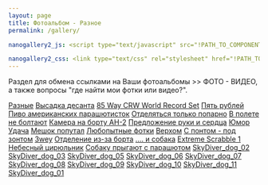 ```yaml
---
layout: page
title: Фотоальбом - Разное
permalink: /gallery/

nanogallery2_js: <script type="text/javascript" src="!PATH_TO_COMPONENTS!/nanogallery2/jquery.nanogallery2.min.js"></script>

nanogallery2_css: <link type="text/css" rel="stylesheet" href="!PATH_TO_COMPONENTS!/nanogallery2/css/nanogallery2.min.css">
---
```


Раздел для обмена ссылками на Ваши фотоальбомы &gt;&gt; ФОТО - ВИДЕО, а также вопросы "где найти мои фотки или видео?".

<div id="my_nanogallery2" data-nanogallery2>
<a href=""                                            data-ngkind="album" data-ngid="1"                      data-ngthumb="https://s20.postimg.org/626dsoii1/63437028.jpg">Разные</a>
<!--
- filename: 63437028.jpg
  title: Высадка десанта
- filename: 85keith.jpg
  title: 85 Way CRW World Record Set
- filename: 5rubley1_20070908_1010139989.jpg
  title: Пять рублей
- filename: B5C42EC4DCEB-10.jpg
  title: Пиво американских парашютисток
- filename: 1B3D23796814-10.jpg
  title: Отделяться только попарно
- filename: 06822A80C712-10.jpg
  title: В полете не болтают
- filename: 5093CEC9090F-10.jpg
  title: Камера на борту АН-2
- filename: 9289204782AD-10.jpg
  title: Предложение руки и сердца
-->
<a href="https://s20.postimg.org/vkyq5p225/63437028.jpg"                     data-ngid="10" data-ngalbumid="1"  data-ngthumb="https://s20.postimg.org/626dsoii1/63437028.jpg">Высадка десанта</a>
<a href="https://s20.postimg.org/v9h9sxlm5/85keith.jpg"                      data-ngid="11" data-ngalbumid="1"  data-ngthumb="https://s20.postimg.org/eyh5wm949/85keith.jpg">85 Way CRW World Record Set</a>
<a href="https://s20.postimg.org/6hhnlp4fh/5rubley1_20070908_1010139989.jpg" data-ngid="12" data-ngalbumid="1"  data-ngthumb="https://s20.postimg.org/nury0jzqh/5rubley1_20070908_1010139989.jpg">Пять рублей</a>
<a href="https://s20.postimg.org/fqjtvtdbh/B5C42EC4DCEB-10.jpg"              data-ngid="13" data-ngalbumid="1"  data-ngthumb="https://s20.postimg.org/s56lw54tl/B5C42EC4DCEB-10.jpg">Пиво американских парашютисток</a>
<a href="https://s20.postimg.org/x54243agd/1B3D23796814-10.jpg"              data-ngid="14" data-ngalbumid="1"  data-ngthumb="https://s20.postimg.org/a3ngycasp/1_B3_D23796814-10.jpg">Отделяться только попарно</a>
<a href="https://s20.postimg.org/68k2vrrn1/06822_A80_C712-10.jpg"            data-ngid="15" data-ngalbumid="1"  data-ngthumb="https://s20.postimg.org/in6uw3j55/06822A80C712-10.jpg">В полете не болтают</a>
<a href="https://s20.postimg.org/5x2mj0b71/5093CEC9090F-10.jpg"              data-ngid="16" data-ngalbumid="1"  data-ngthumb="https://s20.postimg.org/xkfbx3wdl/5093CEC9090F-10.jpg">Камера на борту АН-2</a>
<a href="https://s20.postimg.org/iczccr4j1/9289204782AD-10.jpg"              data-ngid="17" data-ngalbumid="1"  data-ngthumb="https://s20.postimg.org/wjf37zfe1/9289204782AD-10.jpg">Предложение руки и сердца</a>
<a href=""                                               data-ngkind="album" data-ngid="2"                      data-ngthumb="https://s20.postimg.org/s02umgxih/8D5A45F53D91-9.jpg">Юмор</a>
<!--
- filename: 101.jpg
  title: Удача
- filename: 8D5A45F53D91-9.jpg
  title: Мешок попутал
-->
<a href="https://s20.postimg.org/4kkxh4drh/101.jpg"                          data-ngid="20" data-ngalbumid="2"  data-ngthumb="https://s20.postimg.org/wxgf7kzhl/101.jpg">Удача</a>
<a href="https://s20.postimg.org/gnq94ootp/8D5A45F53D91-9.jpg"               data-ngid="21" data-ngalbumid="2"  data-ngthumb="https://s20.postimg.org/s02umgxih/8D5A45F53D91-9.jpg">Мешок попутал</a>
<a href=""                                               data-ngkind="album" data-ngid="3"                      data-ngthumb="https://s20.postimg.org/8v4n9tp61/57086704.jpg">Любопытные фотки</a>
<!--
- filename: 57086704.jpg
  title: Верхом
- filename: 01fan143.jpg
  title: С понтом - под зонтом
- filename: 64319950.jpg
  title: 3wey
- filename: 69206808.jpg
  title: Отделение из-за борта
- filename: D47EC3DE1574-5.jpg
  title: .... и собака
- filename: 95ED20041603-5.jpg
  title: Extreme Scrabble 1
-->
<a href="https://s20.postimg.org/isfo2vwrx/57086704.jpg"                     data-ngid="32" data-ngalbumid="3"  data-ngthumb="https://s20.postimg.org/8v4n9tp61/57086704.jpg">Верхом</a>
<a href="https://s20.postimg.org/heo17kxil/01fan143.jpg"                     data-ngid="33" data-ngalbumid="3"  data-ngthumb="https://s20.postimg.org/4n9v12nqh/01fan143.jpg">С понтом - под зонтом</a>
<a href="https://s20.postimg.org/6t45vkr71/64319950.jpg"                     data-ngid="34" data-ngalbumid="3"  data-ngthumb="https://s20.postimg.org/u7c57i949/64319950.jpg">3wey</a>
<a href="https://s20.postimg.org/64vbcmsh9/69206808.jpg"                     data-ngid="35" data-ngalbumid="3"  data-ngthumb="https://s20.postimg.org/yui799wh5/69206808.jpg">Отделение из-за борта</a>
<a href="https://s20.postimg.org/jaatiqmct/D47EC3DE1574-5.jpg"               data-ngid="36" data-ngalbumid="3"  data-ngthumb="https://s20.postimg.org/iks16dlt5/D47EC3DE1574-5.jpg">.... и собака</a>
<a href="https://s20.postimg.org/4fm84kcrx/95ED20041603-5.jpg"               data-ngid="37" data-ngalbumid="3"  data-ngthumb="https://s20.postimg.org/cl4a2q10p/95ED20041603-5.jpg">Extreme Scrabble 1</a>
<a href=""              data-ngkind="album" data-ngid="30" data-ngalbumid="3"  data-ngthumb="https://s20.postimg.org/tcpllh19l/2.jpg">Небесный цирюльник</a>
<!--
- filename: 1.jpg
  title: 1
- filename: 2.jpg
  title: 2
-->
<a href="https://s20.postimg.org/fuip96p4d/1.jpg"                            data-ngid="300" data-ngalbumid="30"  data-ngthumb="https://s20.postimg.org/qu3wksfjd/1.jpg"></a>
<a href="https://s20.postimg.org/e3zo7p7l9/2.jpg"                            data-ngid="301" data-ngalbumid="30"  data-ngthumb="https://s20.postimg.org/tcpllh19l/2.jpg"></a>
<a href=""              data-ngkind="album" data-ngid="31" data-ngalbumid="3"  data-ngthumb="https://s20.postimg.org/ycn1tf6w9/01AD2D0E5D80-45.jpg">Собаку прыгают с парашютом</a>
<!--
- filename: 01AD2D0E5D80-45.jpg
  title: SkyDiver_dog_02
- filename: 22E13937235A-45.jpg
  title: SkyDiver_dog_03
- filename: AC0499D447EE-45.jpg
  title: SkyDiver_dog_05
- filename: 0EDF5AEE5DBB-45.jpg
  title: SkyDiver_dog_06
- filename: 3009E0353C1C-45.jpg
  title: SkyDiver_dog_07
- filename: F00ED7024ADA-45.jpg
  title: SkyDiver_dog_08
- filename: 4D25DBAE96D7-45.jpg
  title: SkyDiver_dog_09
- filename: 64E9051DF371-45.jpg
  title: SkyDiver_dog_10
- filename: 1BB3CE1D7A38-45.jpg
  title: SkyDiver_dog_11
- filename: 0FFF5533F9F7-45.jpg
  title: SkyDiver_dog_01
-->
<a href="https://s20.postimg.org/ofc10czal/01AD2D0E5D80-45.jpg"              data-ngid="310" data-ngalbumid="31"  data-ngthumb="https://s20.postimg.org/ycn1tf6w9/01AD2D0E5D80-45.jpg">SkyDiver_dog_02</a>
<a href="https://s20.postimg.org/j5bnmt4fh/22E13937235A-45.jpg"              data-ngid="311" data-ngalbumid="31"  data-ngthumb="https://s20.postimg.org/uho94ld49/22E13937235A-45.jpg">SkyDiver_dog_03</a>
<a href="https://s20.postimg.org/difapc1wt/AC0499D447EE-45.jpg"              data-ngid="312" data-ngalbumid="31"  data-ngthumb="https://s20.postimg.org/j6llg8695/AC0499D447EE-45.jpg">SkyDiver_dog_05</a>
<a href="https://s20.postimg.org/apm35b1kd/0EDF5AEE5DBB-45.jpg"              data-ngid="313" data-ngalbumid="31"  data-ngthumb="https://s20.postimg.org/ow1u0jcfd/0EDF5AEE5DBB-45.jpg">SkyDiver_dog_06</a>
<a href="https://s20.postimg.org/40fjpag8d/3009E0353C1C-45.jpg"              data-ngid="314" data-ngalbumid="31"  data-ngthumb="https://s20.postimg.org/wq2flxk89/3009E0353C1C-45.jpg">SkyDiver_dog_07</a>
<a href="https://s20.postimg.org/fqth6o90t/F00ED7024ADA-45.jpg"              data-ngid="315" data-ngalbumid="31"  data-ngthumb="https://s20.postimg.org/vp26wt38p/F00ED7024ADA-45.jpg">SkyDiver_dog_08</a>
<a href="https://s20.postimg.org/6kb6je3sd/4D25DBAE96D7-45.jpg"              data-ngid="316" data-ngalbumid="31"  data-ngthumb="https://s20.postimg.org/7mld1xmll/4D25DBAE96D7-45.jpg">SkyDiver_dog_09</a>
<a href="https://s20.postimg.org/bk8mrc9f1/64E9051DF371-45.jpg"              data-ngid="317" data-ngalbumid="31"  data-ngthumb="https://s20.postimg.org/5w2c0g52h/64E9051DF371-45.jpg">SkyDiver_dog_10</a>
<a href="https://s20.postimg.org/5kkvnooml/1BB3CE1D7A38-45.jpg"              data-ngid="318" data-ngalbumid="31"  data-ngthumb="https://s20.postimg.org/mxv62jjxl/1BB3CE1D7A38-45.jpg">SkyDiver_dog_11</a>
<a href="https://s20.postimg.org/4wc14qpwt/0FFF5533F9F7-45.jpg"              data-ngid="319" data-ngalbumid="31"  data-ngthumb="https://s20.postimg.org/4jkmyk7mx/0FFF5533F9F7-45.jpg">SkyDiver_dog_01</a>
<!-- <a href=""              data-ngid="31" data-ngalbumid="3"  data-ngthumb=""></a>
<a href=""              data-ngid="31" data-ngalbumid="3"  data-ngthumb=""></a>
<a href=""              data-ngid="31" data-ngalbumid="3"  data-ngthumb=""></a>
<a href=""              data-ngid="31" data-ngalbumid="3"  data-ngthumb=""></a>
<a href=""              data-ngid="31" data-ngalbumid="3"  data-ngthumb=""></a>
<a href=""              data-ngid="31" data-ngalbumid="3"  data-ngthumb=""></a>
<a href=""              data-ngid="31" data-ngalbumid="3"  data-ngthumb=""></a>
<a href=""              data-ngid="31" data-ngalbumid="3"  data-ngthumb=""></a>
<a href=""              data-ngid="31" data-ngalbumid="3"  data-ngthumb=""></a>
<a href=""              data-ngid="31" data-ngalbumid="3"  data-ngthumb=""></a>
<a href=""              data-ngid="31" data-ngalbumid="3"  data-ngthumb=""></a> -->
</div>
